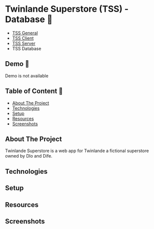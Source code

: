 # Twinlande Superstore (TSS) - Database 🌱

- [TSS General](../README.md)
- [TSS Client](../tss-client/README.md)
- [TSS Server](../tss-server/README.md)
- TSS Database

## Demo 🔗

Demo is not available

## Table of Content 📄

- [About The Project](#about-the-project)
- [Technologies](#technologies)
- [Setup](#setup)
- [Resources](#resources)
- [Screenshots](#screenshots)

## About The Project

Twinlande Superstore is a web app for Twinlande a fictional superstore owned by Dlo and Dife.

## Technologies

## Setup

## Resources

## Screenshots
